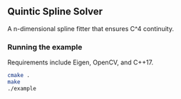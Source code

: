 ## Quintic Spline Solver
A n-dimensional spline fitter that ensures C^4 continuity. 

### Running the example
Requirements include Eigen, OpenCV, and C++17.
```bash
cmake .
make
./example
```
